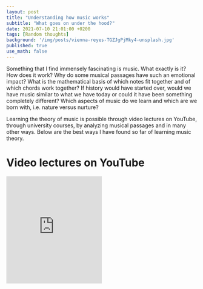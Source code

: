 ```yaml
---
layout: post
title: "Understanding how music works"
subtitle: "What goes on under the hood?"
date: 2021-07-10 21:01:00 +0200
tags: [Random thoughts]
background: '/img/posts/vienna-reyes-TGZJgPjMky4-unsplash.jpg'
published: true
use_math: false
---
```


<!-- https://unsplash.com/photos/TGZJgPjMky4 -->
<!-- https://unsplash.com/photos/2rfmp5ymooY -->
<!-- https://unsplash.com/photos/VEOk8qUl9DU -->
<!-- https://unsplash.com/photos/bu-6kNWQj6U -->

Something that I find immensely fascinating is music. What exactly is it? How does it work? Why do some musical passages have such an emotional impact? What is the mathematical basis of which notes fit together and of which chords work together? If history would have started over, would we have music similar to what we have today or could it have been something completely different? Which aspects of music do we learn and which are we born with, i.e. nature versus nurture?

Learning the theory of music is possible through video lectures on YouTube, through university courses, by analyzing musical passages and in many other ways. Below are the best ways I have found so far of learning music theory.

# Video lectures on YouTube

<div style="position:relative;overflow:hidden;width:100%;padding-top:56.25%;">
<iframe style="position:absolute;top:0;left:0;bottom:0;right:0;width:50%;height:100%;" src="https://www.youtube.com/embed/xAoljeRJ3lU" title="YouTube video player" frameborder="0" allow="accelerometer; autoplay; clipboard-write; encrypted-media; gyroscope; picture-in-picture" allowfullscreen></iframe>
<iframe style="position:absolute;top:0;left:0;bottom:0;right:0;width:50%;height:100%;" src="https://www.youtube.com/embed/xAoljeRJ3lU" title="YouTube video player" frameborder="0" allow="accelerometer; autoplay; clipboard-write; encrypted-media; gyroscope; picture-in-picture" allowfullscreen></iframe>
</div>
